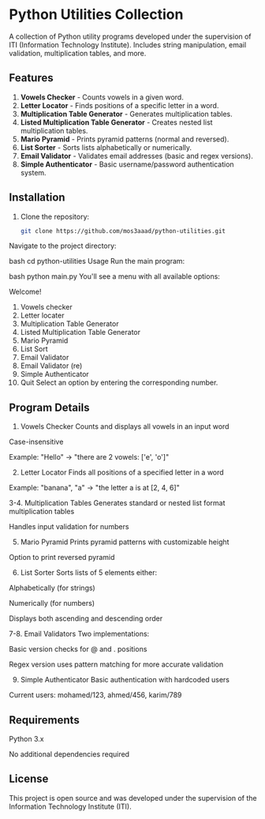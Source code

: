 
# Python Utilities Collection

A collection of Python utility programs developed under the supervision of ITI (Information Technology Institute). Includes string manipulation, email validation, multiplication tables, and more.

## Features

1. **Vowels Checker** - Counts vowels in a given word.
2. **Letter Locator** - Finds positions of a specific letter in a word.
3. **Multiplication Table Generator** - Generates multiplication tables.
4. **Listed Multiplication Table Generator** - Creates nested list multiplication tables.
5. **Mario Pyramid** - Prints pyramid patterns (normal and reversed).
6. **List Sorter** - Sorts lists alphabetically or numerically.
7. **Email Validator** - Validates email addresses (basic and regex versions).
8. **Simple Authenticator** - Basic username/password authentication system.

## Installation

1. Clone the repository:
   ```bash
   git clone https://github.com/mos3aaad/python-utilities.git
Navigate to the project directory:

bash
cd python-utilities
Usage
Run the main program:

bash
python main.py
You'll see a menu with all available options:

Welcome!
1. Vowels checker
2. Letter locater
3. Multiplication Table Generator
4. Listed Multiplication Table Generator
5. Mario Pyramid
6. List Sort
7. Email Validator
8. Email Validator (re)
9. Simple Authenticator
10. Quit
Select an option by entering the corresponding number.

## Program Details
1. Vowels Checker
Counts and displays all vowels in an input word

Case-insensitive

Example: "Hello" → "there are 2 vowels: ['e', 'o']"

2. Letter Locator
Finds all positions of a specified letter in a word

Example: "banana", "a" → "the letter a is at [2, 4, 6]"

3-4. Multiplication Tables
Generates standard or nested list format multiplication tables

Handles input validation for numbers

5. Mario Pyramid
Prints pyramid patterns with customizable height

Option to print reversed pyramid

6. List Sorter
Sorts lists of 5 elements either:

Alphabetically (for strings)

Numerically (for numbers)

Displays both ascending and descending order

7-8. Email Validators
Two implementations:

Basic version checks for @ and . positions

Regex version uses pattern matching for more accurate validation

9. Simple Authenticator
Basic authentication with hardcoded users

Current users: mohamed/123, ahmed/456, karim/789

## Requirements
Python 3.x

No additional dependencies required

## License
This project is open source and was developed under the supervision of the Information Technology Institute (ITI).
